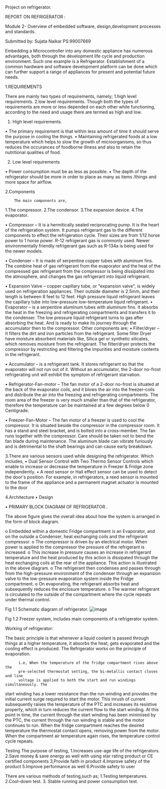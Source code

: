 Project on refrigerator.

REPORT ON REFRIGERATOR :

Module 2- Overview of embedded software, design,development processes and standards.

Submitted by: Sujata Naikar
PS:99007669

Embedding a  Microcontroller into any domestic appliance has
numerous advantages, both through the development life cycle and
production environment. Such one example is a Refrigerator. Establishment of a common hardware and software development platform can be done which can further support a range  of appliances for present and potential future needs.

1.REQUIREMENTS

There are mainly two types of requirements, namely;
1.high level requirements.
2.low level requirements.
 Though both the types of requirements are more or less depended on each other while functioning, according to the need and   usage there are termed as high and low.

1.	High level requirements.

•	The  primary requirement is that within less amount  of time it should serve the purpose in cooling the things.
•	Maintaining  refrigerated foods at a low temperature which helps to slow the growth of microorganisms, so thus reduces the occurances of foodborne illness and also to retain the nutritional qualities of food.
 
2.	Low level requirements

•	Power consumption must be as less as possible.
•	The depth of the refrigerator should be more in order to place as many as items /things and more space for airflow.





2.Components

    	The main components are,
1.The compressor.
2.The condensor.
3.The expansion device.
4.The evaporator.

•	Compressor – It is a hermitically sealed reciprocating pump. It is the heart of the refrigeration system. It pumps refrigerant gas to the different components to effect the refrigeration cycle. Their sizes are from 1/12 horse power to 1 horse power. R-12 refrigerant gas is commonly used. Newer environmentally friendly refrigerant gas such as R-134a is being used for the newer models.

•	Condenser –  It is made of serpentine copper tubes with aluminum fins. The combine heat of gas refrigerant from the evaporator and the heat of the compressed gas refrigerant from the compressor is being dissipated into the atmosphere, and changes the gas refrigerant into liquid refrigerant.


•	Expansion Valve – copper capillary tube, or "expansion valve", is widely used on refrigeration appliances. Their outside diameter is 2.5mm, and their length is between 8 feet to 12 feet. High pressure liquid refrigerant leaves the capillary tube into low-pressure low-temperature liquid refrigerant.
•	Evaporator – is a serpentine aluminum tubes with aluminum fins. It absorbs the heat in the freezing and refrigerating compartments and transfers it to the condenser. The low pressure liquid refrigerant turns to gas after absorbing the heat. And is ready to make its journey through the accumulator then to the compressor.
 Other components are;
•	Filter/dryer – It filters the dirt and iron particles from the refrigerant. Some filter Dryer have moisture absorbent materials like, Silica gel or synthetic silicates, which removes moisture from the refrigerant. The filter/dryer protects the compressor by restricting and filtering the impurities and moisture contents in the refrigerant.

•	Accumulator – is a refrigerant tank. It stores refrigerant so that the evaporator will not run out of it. Without an accumulator, the 2-door no-frost refrigerating unit will exhibit the symptom of refrigerant starvation.


•	Refrigerator-Fan-motor – The fan motor of a 2-door no-frost is situated at the back of the evaporator coils, and it blows the air into the freezer-coils and distribute the air into the freezing and refrigerating compartments. The room area of the freezer is very much smaller than that of the refrigerator, therefore the temperature can be maintained at a few degrees below 0 Centigrade.

•	Freezer-Fan-Motor – The fan motor of a freezer is used to cool the compressor. It is situated beside the compressor in the compressor room. It has a stand and steel bracket, and is bolted into a cross-member. The fan runs together with the compressor. Care should be taken not to bend the fan blade during maintenance. The aluminum blade can vibrate furiously and is detrimental to the shaft bearings and can cause early breakdown.

3.There are various sensors used while designing the refrigerator.
Which includes,
•	Dual Sensor Control with Two Thermo Sensor Controls which enable to increase or decrease the temperature in Freezer & Fridge zone independently.
•	 A reed sensor or Hall effect sensor can be used to detect the door's position. For example, in refrigerators, a reed sensor is mounted to the frame of the appliance and a permanent magnet actuator is mounted to the door


4.Architecture
•	Design 

•	PRIMARY BLOCK DIAGRAM OF REFRIGERATOR
.
 
The above figure gives the overall idea about how the system is arranged in the form of block diagram.

 
o	Embedded within a domestic Fridge compartment is an Evaporator, and
on the outside a Condenser, heat exchanging coils and the refrigerant
compressor. 
o	The compressor is driven by an electrical motor. 
When power is applied to the compressor the pressure of the refrigerant is
     increased. 
o	This increase in pressure causes an increase in refrigerant
temperature and the heat produced by this action is dissipated through
the heat exchanging coils at the rear of the appliance. 
This action is illustrated in the above diagram.
o	The refrigerant then condenses and passes through from the
high-pressure environment of the condenser through an expansion
valve to the low-pressure evaporation system inside the Fridge
compartment. 
o	On evaporating, the refrigerant absorbs heat and
subsequently reduces the enclosure temperature. 
o	The warmer refrigerant is circulated to the outside of the compartment where the cycle repeats under thermal control.
 
Fig 1.1
Schematic diagram of refrigerator.
![image](https://user-images.githubusercontent.com/46914341/155455793-7c34ce98-d469-4c7d-b04c-2f281d5d825d.png)



 
Fig 1.2
Freezer system, includes main components of a refrigerator system.

Working of refrigerator:

The basic principle is that whenever a liquid coolant is passed through things at a higher temperature, it absorbs the heat; gets evaporated and the cooling effect is produced. The Refrigerator works on the principle of evaporation.

          i.e, When the temperature of the fridge compartment rises above the
          pre-selected thermostat setting, the bi-metallic contact closes and line
          voltage is applied to both the start and run windings simultaneously. The
start winding has a lower resistance than the run winding and provides
the initial current surge required to start the motor. This inrush of current
subsequently raises the temperature of the PTC and increases its
resistive property, which in turn reduces the current flow to the start
winding. At this point in time, the current through the start winding has
been minimised by the PTC, the current through the run winding is stable
and the motor continues to run. When the fridge compartment reaches
the desired temperature the thermostat contact opens, removing power
from the motor. When the compartment air temperature again rises, the
temperature control cycle repeats.


Testing
The purpose of testing,
1.Increases use-age life of the refrigerators.
2.Save money & save energy as well with using star rating product or CE certified components
3,Provide faith in product
4.Improve safety of the product
5.Improve performance as well
6.Provide safety to user


There are various methods of testing,such as;
1.Testing temperatures.
2.Cool-down test.
3. Stable running and power consumption test.



